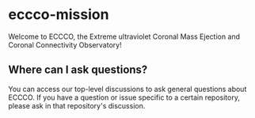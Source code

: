 # eccco-mission

Welcome to ECCCO, the Extreme ultraviolet Coronal Mass Ejection and Coronal Connectivity Observatory! 

## Where can I ask questions?

You can access our top-level discussions to ask general questions about ECCCO. If you have a question or issue specific to a certain repository, please ask in that repository's discussion.
